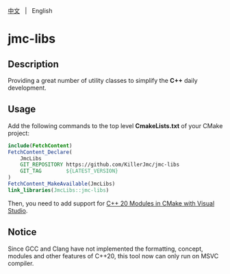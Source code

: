 ﻿[中文](README.zh.md) &nbsp; | &nbsp; English

# jmc-libs



## Description

Providing a great number of utility classes to simplify the **C++** daily development.



## Usage

Add the following commands to the top level **CmakeLists.txt** of your CMake project:

```cmake
include(FetchContent)
FetchContent_Declare(
	JmcLibs
	GIT_REPOSITORY https://github.com/KillerJmc/jmc-libs
	GIT_TAG        ${LATEST_VERSION}
)
FetchContent_MakeAvailable(JmcLibs)
link_libraries(JmcLibs::jmc-libs)
```

Then, you need to add support for [C++ 20 Modules in CMake with Visual Studio](https://devblogs.microsoft.com/cppblog/cpp20-modules-in-cmake-with-vs/).



## Notice

Since GCC and Clang have not implemented the formatting, concept, modules and other features of C++20, this tool now can only run on MSVC compiler.



